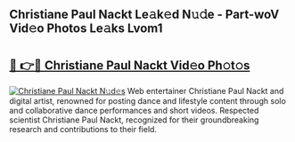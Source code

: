 ## Christiane Paul Nackt Le𝚊k𝚎d N𝚞𝚍e - Part-woV Vid𝚎o Photos Le𝚊ks Lvom1

# <h2><a href="http://fb5mgpr.evod.top/?m=Christiane+Paul+Nackt">🔗 👉🔴 Christiane Paul Nackt Vid𝚎o Ph𝚘t𝚘s</a></h2>

[![Christiane Paul Nackt N𝚞d𝚎s](https://i.imgur.com/8V9OHl7.gif)](http://fb5mgpr.evod.top/?m=Christiane+Paul+Nackt)
Web entertainer Christiane Paul Nackt and digital artist, renowned for posting dance and lifestyle content through solo and collaborative dance performances and short videos. Respected scientist Christiane Paul Nackt, recognized for their groundbreaking research and contributions to their field. 
